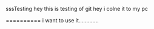 sssTesting
hey this is testing of git
hey i colne it to my pc

==========
i want to use it.............
